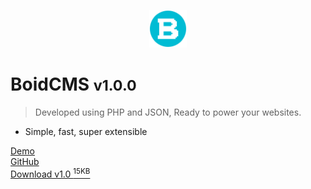 <p align="center"><img alt="logo" width="60" height="60" src="/_media/logo.svg" /></p>

# BoidCMS <small>v1.0.0</small>

> Developed using PHP and JSON, Ready to power your websites.

- Simple, fast, super extensible

[Demo](demo)     
[GitHub](https://github.com/BoidCMS/BoidCMS/)     
[Download v1.0 <sup>15KB</sup>](#boidcms)
